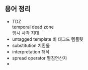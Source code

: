 ## 용어 정리

- TDZ  
  temporal dead zone  
  임시 사각 지대
- untagged template
  비 태그드 템플릿
- substitution
  치환물
- interpretation
  해석
- spread operator
  펼침연산자
- 
